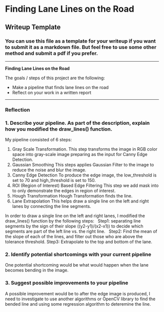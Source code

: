 # **Finding Lane Lines on the Road** 

## Writeup Template

### You can use this file as a template for your writeup if you want to submit it as a markdown file. But feel free to use some other method and submit a pdf if you prefer.

---

**Finding Lane Lines on the Road**

The goals / steps of this project are the following:
* Make a pipeline that finds lane lines on the road
* Reflect on your work in a written report


[//]: # (Image References)

[image1]: ./examples/grayscale.jpg "Grayscale"

---

### Reflection

### 1. Describe your pipeline. As part of the description, explain how you modified the draw_lines() function.

My pipeline consisted of 6 steps: 
1. Gray Scale Transformation.
    This step transforms the image in RGB color space into gray-scale image preparing as the input for Canny Edge Detection.
2. Gaussian Smoothing 
    This steps applies Gaussian Filter to the image to reduce the noise and blur the image.
3. Canny Edge Detection 
    To produce the edge image, the low_threshold is set to 70 and high_threshold is set to 150.
4. ROI (Region of Interest) Based Edge Filtering 
    This step we add mask into to only demonstrate the edges in region of interest.
5. Hough Transformation
    Hough Transformation finds the line.
6. Lane Extrapolation 
    This helps draw a single line on the left and right lanes by connecting the line segments.

In order to draw a single line on the left and right lanes, I modified the draw_lines() function by the following steps:
    Step1: separating line segments by the sign of their slope ((y2-y1)/(x2-x1)) to decide which segments are part of the left line vs. the right line.  
    Step2: Find the mean of the slope of each of the lines, and filter out those who are above the tolerance threshold.
    Step3: Extrapolate to the top and bottom of the lane.


### 2. Identify potential shortcomings with your current pipeline


One potential shortcoming would be what would happen when the lane becomes bending in the image. 


### 3. Suggest possible improvements to your pipeline

A possible improvement would be to after the edge image is produced, I need to investigate to use another algorithms or OpenCV library to find the bended line and using some regression algorithm to deteremine the line. 
